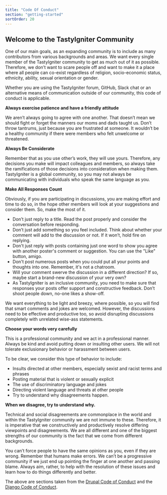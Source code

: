 ```yaml
---
title: "Code Of Conduct"
section: "getting-started"
sortOrder: 20
---
```


## Welcome to the TastyIgniter Community

One of our main goals, as an expanding community is to include as many contributors from various backgrounds and areas. We want every single member of the TastyIgniter community to get as much out of it as possible. Therefore, we don’t want to scare people off and want to make it a place where all people can co-exist regardless of religion, socio-economic status, ethnicity, ability, sexual orientation or gender.

Whether you are using the TastyIgniter forum, GitHub, Slack chat or an alternative means of communication outside of our community, this code of conduct is applicable.

**Always exercise patience and have a friendly attitude**

We aren’t always going to agree with one another. That doesn’t mean we should fight or forget the manners our moms and dads taught us. Don’t throw tantrums, just because you are frustrated at someone. It wouldn’t be a healthy community if there were members who felt unwelcome or threatened.

**Always Be Considerate**

Remember that as you use other’s work, they will use yours. Therefore, any decisions you make will impact colleagues and members, so always take the ramifications of those decisions into consideration when making them. TastyIgniter is a global community, so you may not always be communicating with individuals who speak the same language as you.

**Make All Responses Count**

Obviously, if you are participating in discussions, you are making effort and time to do so, in the hope other members will look at your suggestions and consider them. So, make the most of it.

- Don’t just reply to a title. Read the post properly and consider the conversation before responding.
- Don’t just add something so you feel included. Think about whether your comment will add to the discussion or not. If it won’t, hold fire on replying.
- Don't just reply with posts containing just one word to show you agree with another poster's comment or suggestion. You can use the "Like" button, amigo.
- Don't post numerous posts when you could put all your points and thoughts into one. Remember, it's not a chatroom.
- Will your comment swerve the discussion in a different direction? If so, maybe start a brand-new discussion of your very own?
- As TastyIgniter is an inclusive community, you need to make sure that responses your posts offer support and constructive feedback. Don’t shoot people down, no-one likes a show-off. 

We want everything to be light and breezy, where possible, so you will find that smart comments and jokes are welcomed. However, the discussions need to be effective and productive too, so avoid disrupting discussions completely with unrelated wise-ass statements.

**Choose your words very carefully**

This is a professional community and we act in a professional manner. Always be kind and avoid putting down or insulting other users. We will not tolerate exclusionary behavior or harassment between users. 

To be clear, we consider this type of behavior to include: 

- Insults directed at other members, especially sexist and racist terms and phrases
- Posting material that is violent or sexually explicit
- The use of discriminatory language and jokes
- Directing violent language and threats at other people
- Try to understand why disagreements happen.

**When we disagree, try to understand why.**

Technical and social disagreements are commonplace in the world and within the TastyIgniter community we are not immune to these. Therefore, it is imperative that we constructively and productively resolve differing viewpoints and disagreements. We are all different and one of the biggest strengths of our community is the fact that we come from different backgrounds. 

You can’t force people to have the same opinions as you, even if they are wrong. Remember that humans make errors. We can’t be a progressive community if we just end up pointing the finger at one another and passing blame. Always aim, rather, to help with the resolution of these issues and learn how to do things differently and better.

The above are sections taken from the <a href="https://www.drupal.org/dcoc" target="_blank">Drupal Code of Conduct</a> and the <a href="https://www.djangoproject.com/conduct/" target="_blank">Django Code of Conduct</a>.